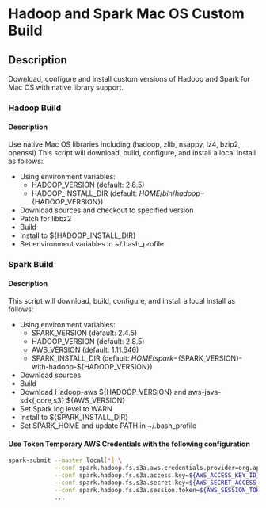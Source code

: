 # Hadoop and Spark Mac OS Custom Build
## Description
Download, configure and install custom versions of Hadoop and Spark for Mac OS with native library support.
### Hadoop Build
#### Description
Use native Mac OS libraries including (hadoop, zlib, nsappy, lz4, bzip2, openssl)
This script will download, build, configure, and install a local install as follows:
- Using environment variables:
  * HADOOP_VERSION (default: 2.8.5)
  * HADOOP_INSTALL_DIR (default: $HOME/bin/hadoop-${HADOOP_VERSION})
- Download sources and checkout to specified version
- Patch for libbz2
- Build
- Install to ${HADOOP_INSTALL_DIR}
- Set environment variables in ~/.bash_profile
### Spark Build
#### Description
This script will download, build, configure, and install a local install as follows:
- Using environment variables:
  * SPARK_VERSION (default: 2.4.5)
  * HADOOP_VERSION (default: 2.8.5)
  * AWS_VERSION (default: 1.11.646)
  * SPARK_INSTALL_DIR (default: $HOME/spark-${SPARK_VERSION}-with-hadoop-${HADOOP_VERSION})
- Download sources
- Build
- Download Hadoop-aws ${HADOOP_VERSION} and aws-java-sdk{,core,s3} ${AWS_VERSION}
- Set Spark log level to WARN
- Install to ${SPARK_INSTALL_DIR}
- Set SPARK_HOME and update PATH in ~/.bash_profile

#### Use Token Temporary AWS Credentials with the following configuration
```bash
spark-submit --master local[*] \
             --conf spark.hadoop.fs.s3a.aws.credentials.provider=org.apache.hadoop.fs.s3a.TemporaryAWSCredentialsProvider \
             --conf spark.hadoop.fs.s3a.access.key=${AWS_ACCESS_KEY_ID} \
             --conf spark.hadoop.fs.s3a.secret.key=${AWS_SECRET_ACCESS_KEY} \
             --conf spark.hadoop.fs.s3a.session.token=${AWS_SESSION_TOKEN} \
             ...
```
